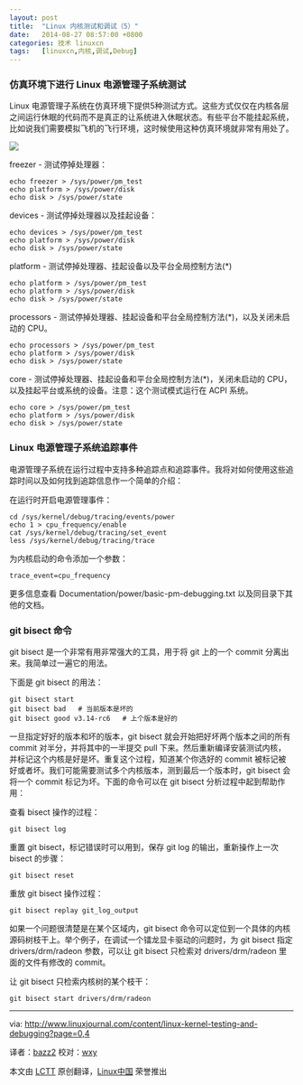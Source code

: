 ```yaml
---
layout: post
title:	"Linux 内核测试和调试（5）"
date:	2014-08-27 08:57:00 +0800 
categories:	技术 linuxcn 
tags:	[linuxcn,内核,调试,Debug]
---
```



### 仿真环境下进行 Linux 电源管理子系统测试


Linux 电源管理子系统在仿真环境下提供5种测试方式。这些方式仅仅在内核各层之间运行休眠的代码而不是真正的让系统进入休眠状态。有些平台不能挂起系统，比如说我们需要模拟飞机的飞行环境，这时候使用这种仿真环境就非常有用处了。


![](/Asserts/Images//attachment/album/201408/26/000115uiv82zc6dvrdxpba.png)


freezer - 测试停掉处理器：



```
echo freezer > /sys/power/pm_test
echo platform > /sys/power/disk
echo disk > /sys/power/state

```

devices - 测试停掉处理器以及挂起设备：



```
echo devices > /sys/power/pm_test
echo platform > /sys/power/disk
echo disk > /sys/power/state

```

platform - 测试停掉处理器、挂起设备以及平台全局控制方法(\*)



```
echo platform > /sys/power/pm_test
echo platform > /sys/power/disk
echo disk > /sys/power/state

```

processors - 测试停掉处理器、挂起设备和平台全局控制方法(\*)，以及关闭未启动的 CPU。



```
echo processors > /sys/power/pm_test
echo platform > /sys/power/disk
echo disk > /sys/power/state

```

core - 测试停掉处理器、挂起设备和平台全局控制方法(\*)，关闭未启动的 CPU，以及挂起平台或系统的设备。注意：这个测试模式运行在 ACPI 系统。



```
echo core > /sys/power/pm_test
echo platform > /sys/power/disk
echo disk > /sys/power/state

```

### Linux 电源管理子系统追踪事件


电源管理子系统在运行过程中支持多种追踪点和追踪事件。我将对如何使用这些追踪时间以及如何找到追踪信息作一个简单的介绍：


在运行时开启电源管理事件：



```
cd /sys/kernel/debug/tracing/events/power
echo 1 > cpu_frequency/enable
cat /sys/kernel/debug/tracing/set_event
less /sys/kernel/debug/tracing/trace

```

为内核启动的命令添加一个参数：



```
trace_event=cpu_frequency

```

更多信息查看 Documentation/power/basic-pm-debugging.txt 以及同目录下其他的文档。


### git bisect 命令


git bisect 是一个非常有用非常强大的工具，用于将 git 上的一个 commit 分离出来。我简单过一遍它的用法。


下面是 git bisect 的用法：



```
git bisect start
git bisect bad   # 当前版本是坏的
git bisect good v3.14-rc6   # 上个版本是好的

```

一旦指定好好的版本和坏的版本，git bisect 就会开始把好坏两个版本之间的所有 commit 对半分，并将其中的一半提交 pull 下来。然后重新编译安装测试内核，并标记这个内核是好是坏。重复这个过程，知道某个你选好的 commit 被标记被好或者坏。我们可能需要测试多个内核版本，测到最后一个版本时，git bisect 会将一个 commit 标记为坏。下面的命令可以在 git bisect 分析过程中起到帮助作用：


查看 bisect 操作的过程：



```
git bisect log

```

重置 git bisect，标记错误时可以用到，保存 git log 的输出，重新操作上一次 bisect 的步骤：



```
git bisect reset

```

重放 git bisect 操作过程：



```
git bisect replay git_log_output

```

如果一个问题很清楚是在某个区域内，git bisect 命令可以定位到一个具体的内核源码树枝干上。举个例子，在调试一个镭龙显卡驱动的问题时，为 git bisect 指定 drivers/drm/radeon 参数，可以让 git bisect 只检索对 drivers/drm/radeon 里面的文件有修改的 commit。


让 git bisect 只检索内核树的某个枝干：



```
git bisect start drivers/drm/radeon

```



---


via: <http://www.linuxjournal.com/content/linux-kernel-testing-and-debugging?page=0,4>


译者：[bazz2](https://github.com/bazz2) 校对：[wxy](https://github.com/wxy)


本文由 [LCTT](https://github.com/LCTT/TranslateProject) 原创翻译，[Linux中国](http://linux.cn/) 荣誉推出
